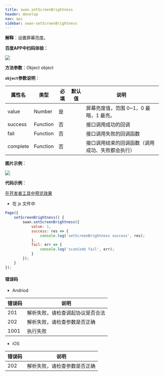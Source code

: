 ```yaml
---
title: swan.setScreenBrightness
header: develop
nav: api
sidebar: swan-setScreenBrightness
---
```


 

**解释**：设置屏幕亮度。

**百度APP中扫码体验：**

<img src="https://b.bdstatic.com/miniapp/assets/images/doc_demo/screenBrightness.png"  class="demo-qrcode-image" />


**方法参数**：Object object

**`object`参数说明**：

|属性名 |类型  |必填 | 默认值 |说明|
|---- | ---- | ---- | ----|----|
|value |Number | 是  | |屏幕亮度值，范围 0~1，0 最暗，1 最亮。|
|success| Function  |  否  | |接口调用成功的回调|
|fail  |  Function  |  否 | | 接口调用失败的回调函数|
|complete  |  Function |   否 | | 接口调用结束的回调函数（调用成功、失败都会执行）|

**图片示例**：

<div class="m-doc-custom-examples">
    <div class="m-doc-custom-examples-correct">
        <img src="https://b.bdstatic.com/miniapp/images/setScreenBrightness.gif">
    </div>
    <div class="m-doc-custom-examples-correct">
        <img src=" ">
    </div>
    <div class="m-doc-custom-examples-correct">
        <img src=" ">
    </div>     
</div>

**代码示例**：

<a href="swanide://fragment/2cb53087761bf7f222f520e4780402d61569483519150" title="在开发者工具中预览效果" target="_self">在开发者工具中预览效果</a>

* 在 js 文件中

```js
Page({
    setScreenBrightness() {
        swan.setScreenBrightness({
            value: 1,
            success: res => {
                console.log('setScreenBrightness success', res);
            },
            fail: err => {
                console.log('scanCode fail', err);
            }
        });
    }
});
```

 
#### 错误码
* Andriod

|错误码|说明|
|--|--|
|201|解析失败，请检查调起协议是否合法|
|202|解析失败，请检查参数是否正确|
|1001|执行失败|

* iOS

|错误码|说明|
|--|--|
|202|解析失败，请检查参数是否正确      |

 